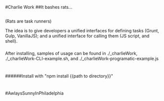 #Charlie Work
##It bashes rats...
##


(Rats are task runners)



The idea is to give developers a unified interfaces for defining tasks (Grunt, Gulp, VanillaJS); and a unified interface for calling them (JS script, and shell).
###
After installing, samples of usage can be found in ./_charlieWork, ./_charlieWork-CLI-example.sh, and ./_charlieWork-programatic-example.js
#
######Install with "npm install {{path to directory}}"
#
&#35;AwlaysSunnyInPhiladelphia
